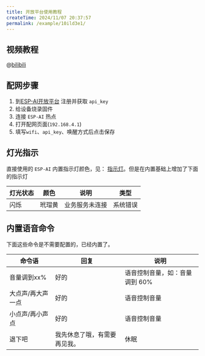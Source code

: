 ```yaml
---
title: 开放平台使用教程
createTime: 2024/11/07 20:37:57
permalink: /example/10ild3e1/
---
```


## 视频教程 
@[bilibili](BV1pamzY3Etq)


## 配网步骤

1. 到[ESP-AI开放平台](https://dev.espai.fun/) 注册并获取 `api_key`
2. 给设备烧录固件
3. 连接 `ESP-AI` 热点
4. 打开配网页面(`192.168.4.1`)
5. 填写`wifi`、`api_key`、唤醒方式后点击保存

## 灯光指示

直接使用的 `ESP-AI` 内置指示灯颜色，见： [指示灯](/example/led/)。但是在内置基础上增加了下面的指示灯


| 灯光状态 | 颜色   | 说明           | 类型     |
| -------- | ------ | -------------- | -------- |
| 闪烁     | 玳瑁黄 | 业务服务未连接 | 系统错误 |


## 内置语音命令

下面这些命令是不需要配置的，已经内置了。

| 命令语            | 回复                         | 说明                           |
| ----------------- | ---------------------------- | ------------------------------ |
| 音量调到xx%       | 好的                         | 语音控制音量，如：音量调到 60% |
| 大点声/再大声一点 | 好的                         | 语音控制音量                   |
| 小点声/再小声点   | 好的                         | 语音控制音量                   |
| 退下吧            | 我先休息了哦，有需要再见我。 | 休眠                           |

